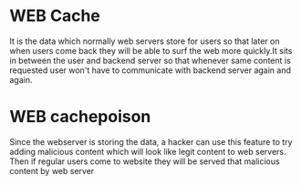 # WEB Cache

It is the data which normally web servers store for users so that later on when users come back they will be able to surf the web more quickly.It sits in between the user and backend server so that whenever same content is requested user won't have to communicate with backend server again and again.


# WEB cachepoison

Since the webserver is storing the data, a hacker can use this feature to try adding malicious content which will look like legit content to web servers. Then if regular users come to website they will be served that malicious content by web server


